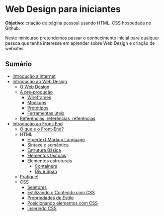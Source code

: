 # Web Design para iniciantes

**Objetivo**: criação de página pessoal usando HTML, CSS hospedada no Github.

Neste minicurso pretendemos passar o conhecimento inicial para qualquer pessoa que tenha interesse em aprender sobre Web Design e criação de websites.

## Sumário

- [Introdução a Internet](introducao_a_internet#introducao_a_internet)
- [Introdução ao Web Design](introducao_ao_web_design#introdução-ao-web-design)
    - [O Web Design](introducao_ao_web_design/web_design.md)
    - [A pré-produção](introducao_ao_web_design/pre-producao.md)
        - [Wireframes](introducao_ao_web_design/wireframes.md)
        - [Mockups](introducao_ao_web_design/mockups.md)
        - [Protótipos](introducao_ao_web_design/prototipos.md)
        - [Ferramentas úteis](introducao_ao_web_design/ferramentas_uteis.md)
    - [Referências, referências, referências](introducao_ao_web_design/referencias.md)
- [Introdução ao Front-End](introducao_ao_front_end#introdução-ao-front-end)
    - [O que é o Front-End?](introducao_ao_front_end/o_front_end.md)
    - HTML
        - [Hipertext Markup Language](introducao_ao_front_end/hipertext_markup_language.md)
        - [Sintaxe e semântica](introducao_ao_front_end/sintaxe_e_semantica.md)
        - [Estrutura Básica](introducao_ao_front_end/estrutura_basica_de_uma_pagina_html.md)
        - [Elementos textuais](introducao_ao_front_end/principais_tags.md)
        - Elementos estruturais
            - [Containers](introducao_ao_front_end/containers.md)
            - [Div e Span](introducao_ao_front_end/div_e_span.md)
    - [Pratique!](introducao_ao_front_end/pratique.md)
    - CSS
        - [Seletores](introducao_ao_front_end/seletores.md)
        - [Estilizando o Conteúdo com CSS](introducao_ao_front_end/estilizando_o_conteudo_com_css.md)
        - [Propriedades de Estilo](introducao_ao_front_end/propriedades_de_estilo.md)
        - [Posicionando elementos com CSS](introducao_ao_front_end/posicionando_elementos_com_css.md)
        - [Inserindo CSS](introducao_ao_front_end/inserindo_css.md)
